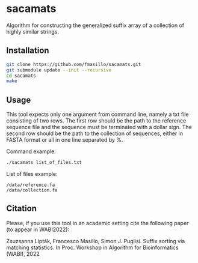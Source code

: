 # sacamats
Algorithm for constructing the generalized suffix array of a collection of highly similar strings.

## Installation

```sh
git clone https://github.com/fmasillo/sacamats.git
git submodule update --init --recursive
cd sacamats
make
```

## Usage

This tool expects only one argument from command line, namely a txt file consisting of two rows. The first row should be the path to the reference sequence file and the sequence must be terminated with a dollar sign. The second row should be the path to the collection of sequences, either in FASTA format or all in one line separated by %.

Command example:
```sh
./sacamats list_of_files.txt
```

List of files example:
```
/data/reference.fa
/data/collection.fa
```

## Citation

Please, if you use this tool in an academic setting cite the following paper (to appear in WABI2022):

Zsuzsanna Lipták, Francesco Masillo, Simon J. Puglisi. Suffix sorting via matching statistics. In Proc. Workshop in Algorithm for Bioinformatics (WABI), 2022



